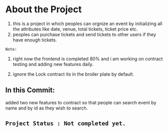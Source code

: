# About the Project

1. this is a project in which peoples can orgnize an event by initializing all the attributes like date, venue, total tickets, ticket price etc.
2. peoples can purchase tickets and send tickets to other users if they have enough tickets.

`Note: `

1. right now the frontend is completed 80% and i am working on contract testing and adding new features daily.

2. ignore the Lock contract its in the broiler plate by default.

## In this Commit:

added two new features to contract so that people can search event by name and by id as they wish to search.

## `Project Status : Not completed yet.`
